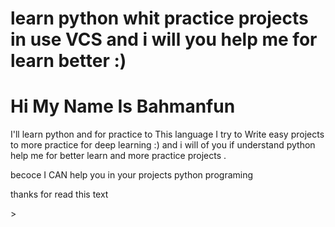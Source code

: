 
<!DOCTYPE html>
<html>
<head>
	<title></title>
</head>
<body>
<h1>
learn python whit practice projects in use VCS  and i will you help me for learn better :)
</h1>
<h1>Hi My Name Is Bahmanfun 
</h1>
<p>I'll learn  python and for practice to This language I try to Write easy projects to more practice for deep learning :)
and i will of you if understand python help me for better learn and more practice projects .
</p>

<p>becoce
I CAN
help you in your projects python programing 
</p>
<p>
thanks for read this text
</p>


</body>
</html>>